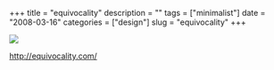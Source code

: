 +++
title = "equivocality"
description = ""
tags = ["minimalist"]
date = "2008-03-16"
categories = ["design"]
slug = "equivocality"
+++


 

  <div id="screens-thumbs" class="clearfix">
    <div class="txt-center" id="design-submission"><a href="http://equivocality.com/"><img id='bluga-thumbnail-826' class='bluga-thumbnail large' src='http://media.konigi.com/bluga/
wt47f27905337c0_0.jpg'/></a></div>  
  </div>   
<p><a href="http://equivocality.com/">http://equivocality.com/</a></p>




